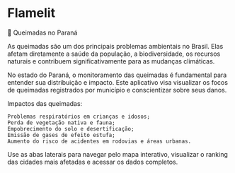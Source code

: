 # Flamelit
🌱 Queimadas no Paraná

As queimadas são um dos principais problemas ambientais no Brasil. Elas afetam diretamente a saúde da população, a biodiversidade, os recursos naturais e contribuem significativamente para as mudanças climáticas.

No estado do Paraná, o monitoramento das queimadas é fundamental para entender sua distribuição e impacto. Este aplicativo visa visualizar os focos de queimadas registrados por município e conscientizar sobre seus danos.

Impactos das queimadas:

    Problemas respiratórios em crianças e idosos;
    Perda de vegetação nativa e fauna;
    Empobrecimento do solo e desertificação;
    Emissão de gases de efeito estufa;
    Aumento do risco de acidentes em rodovias e áreas urbanas.

Use as abas laterais para navegar pelo mapa interativo, visualizar o ranking das cidades mais afetadas e acessar os dados completos.

